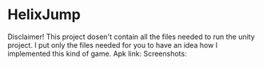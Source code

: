 # HelixJump
Disclaimer! This project dosen't contain all the files needed to run the unity project. I put only the files needed for you to have an idea how I implemented this kind of game.
Apk link:
Screenshots:
